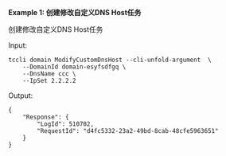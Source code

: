 **Example 1: 创建修改自定义DNS Host任务**

创建修改自定义DNS Host任务

Input: 

```
tccli domain ModifyCustomDnsHost --cli-unfold-argument  \
    --DomainId domain-esyfsdfgq \
    --DnsName ccc \
    --IpSet 2.2.2.2
```

Output: 
```
{
    "Response": {
        "LogId": 510702,
        "RequestId": "d4fc5332-23a2-49bd-8cab-48cfe5963651"
    }
}
```

